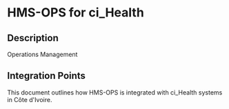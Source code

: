 # HMS-OPS for ci_Health

## Description

Operations Management

## Integration Points

This document outlines how HMS-OPS is integrated with ci_Health systems in Côte d'Ivoire.
